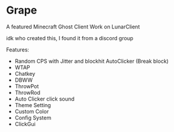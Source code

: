 # Grape
A featured Minecraft Ghost Client Work on LunarClient

idk who created this, I found it from a discord group

Features:
- Random CPS with Jitter and blockhit AutoClicker (Break block)
- WTAP
- Chatkey
- DBWW
- ThrowPot
- ThrowRod
- Auto Clicker click sound
- Theme Setting
- Custom Color
- Config System
- ClickGui
